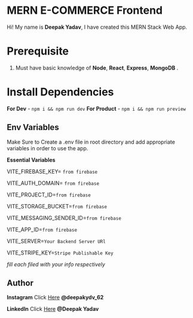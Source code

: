 # MERN E-COMMERCE Frontend

Hi! My name is **Deepak Yadav**, I have created this MERN Stack Web App.

# Prerequisite

1.  Must have basic knowledge of **Node**, **React**, **Express**, **MongoDB** .

# Install Dependencies

**For Dev** - `npm i && npm run dev`
**For Product** - `npm i && npm run preview`

## Env Variables

Make Sure to Create a .env file in root directory and add appropriate variables in order to use the app.

**Essential Variables**

VITE_FIREBASE_KEY= `from firebase`

VITE_AUTH_DOMAIN= `from firebase`

VITE_PROJECT_ID=`from firebase`

VITE_STORAGE_BUCKET=`from firebase`

VITE_MESSAGING_SENDER_ID=`from firebase`

VITE_APP_ID=`from firebase`

VITE_SERVER=`Your Backend Server URl`

VITE_STRIPE_KEY=`Stripe Publishable Key`

_fill each filed with your info respectively_

## Author

**Instagram** Click [Here](https://www.instagram.com/deepakydv_62/) **@deepakydv_62**

**LinkedIn** Click [Here](https://www.linkedin.com/in/deepak-yadav-1b8b49224/) **@Deepak Yadav**
